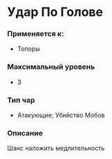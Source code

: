# Удар По Голове

### Применяется к:

* Топоры&#x20;

### Максимальный уровень&#x20;

* 3

### Тип чар

* Атакующие; Убийство Мобов

### Описание

Шанс наложить медлительность

### &#x20;
